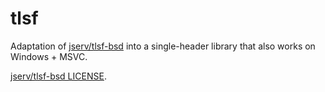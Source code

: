 # tlsf

Adaptation of [jserv/tlsf-bsd](https://github.com/jserv/tlsf-bsd) into a single-header library that also works on Windows + MSVC.

[jserv/tlsf-bsd LICENSE](../../jserv-tlsf-bsd-LICENSE.md).
